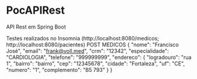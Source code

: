 # PocAPIRest
API Rest em Spring Boot

Testes realizados no Insomnia (http://localhost:8080/medicos; http://localhost:8080/pacientes)
POST MEDICOS
{
"nome": "Francisco José",
"email": "frank@voll.med",
"crm": "12342",
"especialidade": "CARDIOLOGIA",
"telefone": "999999999",
"endereco": {
    "logradouro": "rua 1",
    "bairro": "bairro",
    "cep": "12345678",
    "cidade": "Fortaleza",
    "uf": "CE",
    "numero": "1",
    "complemento": "B5 793"
    }
}
